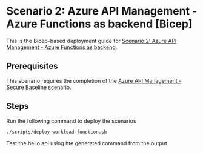 # Scenario 2: Azure API Management - Azure Functions as backend  [Bicep]

This is the Bicep-based deployment guide for [Scenario 2: Azure API Management - Azure Functions as backend](../README.md).

## Prerequisites

This scenario requires the completion of the [Azure API Management - Secure Baseline](../apim-baseline/README.md) scenario.

## Steps

Run the following command to deploy the scenarios

```bash
./scripts/deploy-workload-function.sh
```

Test the hello api using hte generated command from the output
